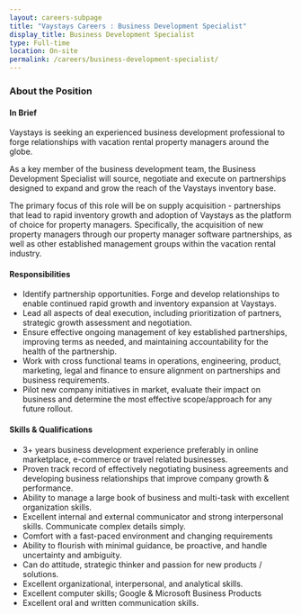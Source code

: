```yaml
---
layout: careers-subpage
title: "Vaystays Careers : Business Development Specialist"
display_title: Business Development Specialist
type: Full-time
location: On-site
permalink: /careers/business-development-specialist/
---
```


### About the Position

#### In Brief
Vaystays is seeking an experienced business development professional to forge relationships with vacation rental property managers around the globe.

As a key member of the business development team, the Business Development Specialist will source, negotiate and execute on partnerships designed to expand and grow the reach of the Vaystays inventory base.

The primary focus of this role will be on supply acquisition - partnerships that lead to rapid inventory growth and adoption of Vaystays as the platform of choice for property managers. Specifically, the acquisition of new property managers through our property manager software partnerships, as well as other established management groups within the vacation rental industry.

#### Responsibilities
* Identify partnership opportunities. Forge and develop relationships to enable continued rapid growth and inventory expansion at Vaystays.
* Lead all aspects of deal execution, including prioritization of partners, strategic growth assessment and negotiation.
* Ensure effective ongoing management of key established partnerships, improving terms as needed, and maintaining accountability for the health of the partnership.
* Work with cross functional teams in operations, engineering, product, marketing, legal and finance to ensure alignment on partnerships and business requirements.
* Pilot new company initiatives in market, evaluate their impact on business and determine the most effective scope/approach for any future rollout.

#### Skills & Qualifications
* 3+ years business development experience preferably in online marketplace, e-commerce or travel related businesses.
* Proven track record of effectively negotiating business agreements and developing business relationships that improve company growth & performance.
* Ability to manage a large book of business and multi-task with excellent organization skills.
* Excellent internal and external communicator and strong interpersonal skills. Communicate complex details simply.
* Comfort with a fast-paced environment and changing requirements
* Ability to flourish with minimal guidance, be proactive, and handle uncertainty and ambiguity.
* Can do attitude, strategic thinker and passion for new products / solutions.
* Excellent organizational, interpersonal, and analytical skills.
* Excellent computer skills; Google & Microsoft Business Products
* Excellent oral and written communication skills.
